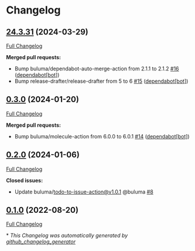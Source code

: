 # Changelog

## [24.3.31](https://github.com/buluma/ansible-role-p10k/tree/24.3.31) (2024-03-29)

[Full Changelog](https://github.com/buluma/ansible-role-p10k/compare/0.3.0...24.3.31)

**Merged pull requests:**

- Bump buluma/dependabot-auto-merge-action from 2.1.1 to 2.1.2 [\#16](https://github.com/buluma/ansible-role-p10k/pull/16) ([dependabot[bot]](https://github.com/apps/dependabot))
- Bump release-drafter/release-drafter from 5 to 6 [\#15](https://github.com/buluma/ansible-role-p10k/pull/15) ([dependabot[bot]](https://github.com/apps/dependabot))

## [0.3.0](https://github.com/buluma/ansible-role-p10k/tree/0.3.0) (2024-01-20)

[Full Changelog](https://github.com/buluma/ansible-role-p10k/compare/0.2.0...0.3.0)

**Merged pull requests:**

- Bump buluma/molecule-action from 6.0.0 to 6.0.1 [\#14](https://github.com/buluma/ansible-role-p10k/pull/14) ([dependabot[bot]](https://github.com/apps/dependabot))

## [0.2.0](https://github.com/buluma/ansible-role-p10k/tree/0.2.0) (2024-01-06)

[Full Changelog](https://github.com/buluma/ansible-role-p10k/compare/0.1.0...0.2.0)

**Closed issues:**

- Update buluma/todo-to-issue-action@v1.0.1 @buluma [\#8](https://github.com/buluma/ansible-role-p10k/issues/8)

## [0.1.0](https://github.com/buluma/ansible-role-p10k/tree/0.1.0) (2022-08-20)

[Full Changelog](https://github.com/buluma/ansible-role-p10k/compare/b2ee964a9e377d95c583f5500551b8d190ef2ac1...0.1.0)



\* *This Changelog was automatically generated by [github_changelog_generator](https://github.com/github-changelog-generator/github-changelog-generator)*
